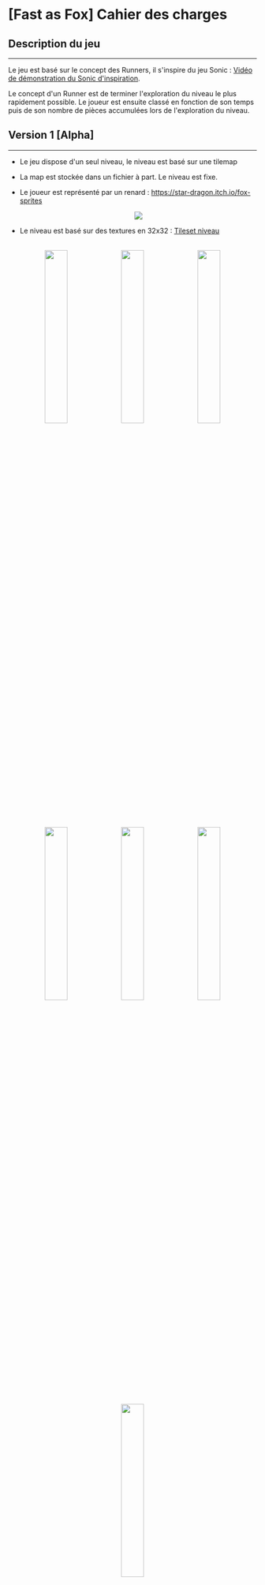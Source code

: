 # [Fast as Fox] Cahier des charges

## Description du jeu
---

Le jeu est basé sur le concept des Runners, il s'inspire du jeu Sonic : [Vidéo de démonstration du Sonic d'inspiration](https://www.youtube.com/watch?v=x1XEd5Q7E7Y&t=1s).

Le concept d'un Runner est de terminer l'exploration du niveau le plus rapidement possible. Le joueur est ensuite classé en fonction de son temps puis de son nombre de pièces accumulées lors de l'exploration du niveau.

## Version 1 [Alpha]
---

- Le jeu dispose d'un seul niveau, le niveau est basé sur une tilemap
- La map est stockée dans un fichier à part. Le niveau est fixe.
- Le joueur est représenté par un renard : https://star-dragon.itch.io/fox-sprites
<br><center><img src="https://img.itch.zone/aW1nLzY0MzM3MzMucG5n/315x250%23c/LQBQNb.png"></center>

- Le niveau est basé sur des textures en 32x32 : [Tileset niveau](https://cainos.itch.io/pixel-art-platformer-village-props)
  
<br>
<center>
<img src="https://img.itch.zone/aW1hZ2UvMTAzNDU1MS83MTU0ODQyLnBuZw==/original/zNokSD.png" width="30%">
<img src="https://img.itch.zone/aW1hZ2UvMTAzNDU1MS83MTU0ODQzLnBuZw==/347x500/AKeRih.png" width="30%">
<img src="https://img.itch.zone/aW1hZ2UvMTAzNDU1MS81OTA1MzY0LnBuZw==/347x500/njUOOZ.png" width="30%">
<img src="https://img.itch.zone/aW1hZ2UvMTAzNDU1MS81OTA1MzYzLnBuZw==/347x500/AgICjI.png" width="30%">
<img src="https://img.itch.zone/aW1hZ2UvMTAzNDU1MS81OTA1MzYyLnBuZw==/347x500/eDPceO.png" width="30%">
<img src="https://img.itch.zone/aW1hZ2UvMTAzNDU1MS81OTA1MzQxLnBuZw==/347x500/DAbpeb.png" width="30%">
<img src="https://img.itch.zone/aW1hZ2UvMTAzNDU1MS81OTA1MzQwLnBuZw==/347x500/1Hm1KO.png" width="30%">
</center>

- Le temps de complétion du niveau est chronométré en secondes + centièmes, et correspond au score du joueur
- Le joueur ne peut qu’avancer et accélérer et ralentir (induit par l’accélération)
- La réussite du niveau est déterminée par le fait que le joueur atteint une zone du niveau
- Les touches de déplacements sont affichées en bas de l'interface du joueur :
  
  - [Interface joueur](https://crusenho.itch.io/complete-gui-essential-pack)
  - [Affichage contrôles](https://crusenho.itch.io/ps4-xbox-controller-buttons)
  - [Police d'écriture](https://masubiwa.itch.io/irisdot-h21-oblique)

- Les touches de base sont :
  - Sauter : <kbd>Space</kbd>/<kbd>↑</kbd>
  - Bas : <kbd>S</kbd>/<kbd>↓</kbd>
  - Droite : <kbd>D</kbd>/<kbd>→</kbd>
  - Ralentir : <kbd>Q</kbd>/<kbd>←</kbd>

## Version 2 [Beta]
---

- Le jeu comporte 5 niveaux

- Le joueur peut atteindre des power ups qui apparaissent à des endroits prédéfinis mais le type de baie qui apparaît est aléatoire. (Ils sont représentés par des baies de différentes couleurs [Sprites de baies](https://ninjikin.itch.io/fruit), une couleur est associée à un effet) :

  - Dash : Elance le joueur en avant 1 sec d'animation (+100% de vitesse)
  - Double sauts : Permet d'effectuer deuxième saut pendant le temps de vol d'un premier saut.
  - Dash vers le bas : Permet de s'élancer vers le bas pour attérir immédiattement au sol 
  - Speed : Augmente la vitesse de déplacement du joueur : +145% pendant 5 secondes
  - Revive : Permet d'annuler la prochaine mort du joueur.

<br><center>
<img src="https://img.itch.zone/aW1nLzY4MTY4NTgucG5n/original/yt%2FJgc.png" width="20%">
<img src="https://img.itch.zone/aW1nLzY4MTY4NzAucG5n/original/q1o2dc.png" width="20%">
<img src="https://img.itch.zone/aW1nLzY4MTY4ODIucG5n/original/3LKpQp.png" width="20%">
<img src="https://img.itch.zone/aW1nLzY4MTY4ODMucG5n/original/ZGfvYt.png" width="20%">
</center><br>

- Les power ups se stockent dans un slot du joueur (affiché à côté de son icône par la baie du powerup récupéré (en haut a droite)). Il peut choisir de les activer lorsqu'il le souhaite (<kbd>E</kbd>). Le joueur ne peut concerver qu'un seul powerup à la fois.

- Le jeu comporte un compteur de pièces qui fait office de score secondaire, il est affiché en haut à droite sous le compteur de temps.
- Le niveau comporte des pièces qui augmentent le score (augmente le compteur de pièces) du joueur

- Le niveau comporte es obstacles qui peuvent tuer le joueur :

  - Des Hérissons qui se déplacent de gauche à droite jusqu'au bord de leur "étage"
  - Des Pics situés au sols, qui infligent des dégats lorsqu'on leur marche/tombe dessus et qui repoussent légèrement le joueur en arrière
  
- Le joueur dispose de 3 vies représentées par des coeurs (situés en haut à gauche de l'interface)

- La caméra suit le joueur durant ses déplacements

## Version 3 [Release]
---

- Version infinie avec génération procédurale de la map :
  - La map est un assemblage de sections de terrain qui se fait durant la progression du joueur
  - Les sections disposent de tags indicant leur hauteur de début et de fin
  - Un algorithme de recherche de compatiblité est utilisé pour déterminer si des sections de terrain sont compatibles
    - L'algorithme se base sur la recherche du nombre chromatique pour concaténer les sections de terrain.
    - Une section est voisine avec une autre si la différence de hauteur est supérieure à la hauteur de saut du joueur.
- Ajout de power down qui peuvent apparaître aux mêmes emplacements que les power up : 
  - Slow : Ralentit le joueur pendant 5 secondes à 80% de sa vitesse de déplacement
  - Trop rapide : Augmente la vitesse de base de déplacement de joueur à 180% de sa vitesse de base
  - Bump en arrière : Repousse le joueur en l'air à un angle de -30° par rapport à la verticale et une vitesse initiale de 60% de la vitesse de déplacement du joueur
  - Joueur invisible : Fait disparaitre le joueur pendant 5 secondes de l'écran  (sa texture disparait) mais le joueur peut toujours intéragir avec la map, les obstacles et le reste du jeu.
  - Baie explosive : Fait exploser le joueur, il meurt instantanément lorsqu'il touche la baie.
  
- Le renard peut changer d’apparence, il peut changer de couleur :
  
  - Polaire
  - Roux
  - Crimson
  - Albinos

- Le jeu comporte 10 niveaux non infinis

- Sauvegarde des scores locaux dans un classement :
  - Classement global de chaque niveau par pièces
  - Classement global de chaque niveau par temps
  - Classement par pièces pour le mode infini

<center><img src="https://assetstorev1-prd-cdn.unity3d.com/package-screenshot/c6e86b96-9d07-4e07-8ad4-ad2935deba62.webp"></center>

## Version 4 [MaJ]
---

- Deux joueurs peuvent jouer en 1v1, avec l’écran scindé en deux parties (horizontalement)

